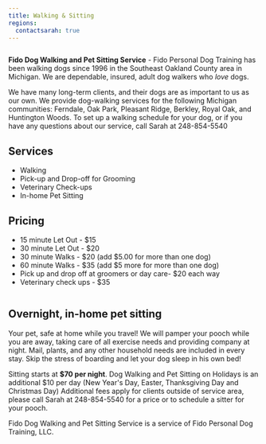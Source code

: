 ```yaml
---
title: Walking & Sitting
regions:
  contactsarah: true
---
```


<img class="right" src="{{ '/images/walk.jpg' | relative_url }}" alt="" />

**Fido Dog Walking and Pet Sitting Service** - Fido Personal Dog Training has been 
walking dogs since 1996 in the Southeast Oakland County area in Michigan. We are 
dependable, insured, adult dog walkers who *love* dogs.

We have many long-term clients, and their dogs are as important
to us as our own. We provide dog-walking services for the following
Michigan communities: Ferndale, Oak Park, Pleasant Ridge, Berkley,
Royal Oak, and Huntington Woods. To set up a walking schedule for your dog, or 
if you have any questions about our service, call Sarah at 248-854-5540

## Services

  * Walking
  * Pick-up and Drop-off for Grooming
  * Veterinary Check-ups
  * In-home Pet Sitting

## Pricing

  * 15 minute Let Out - $15
  * 30 minute Let Out - $20
  * 30 minute Walks - $20 (add $5.00 for more than one dog)
  * 60 minute Walks - $35 (add $5 more for more than one dog)
  * Pick up and drop off at groomers or day care- $20 each way
  * Veterinary check ups - $35

<img class="right" src="{{ '/images/sitting.jpg' | relative_url }}" alt="" />

## Overnight, in-home pet sitting

Your pet, safe at home while you travel! We will pamper your pooch while you are 
away, taking care of all exercise needs and providing company at night. Mail, 
plants, and any other household needs are included in every stay. Skip the stress 
of boarding and let your dog sleep in his own bed! 

Sitting starts at **$70 per night**. Dog Walking and Pet Sitting on Holidays is an 
additional $10 per day (New Year's Day, Easter, Thanksgiving Day and Christmas Day) 
Additional fees apply for clients outside of service area, please call Sarah 
at 248-854-5540 for a price or to schedule a sitter for your pooch. 

<aside class="clear">
Fido Dog Walking and Pet Sitting Service is a service of Fido 
Personal Dog Training, LLC.
</aside>
